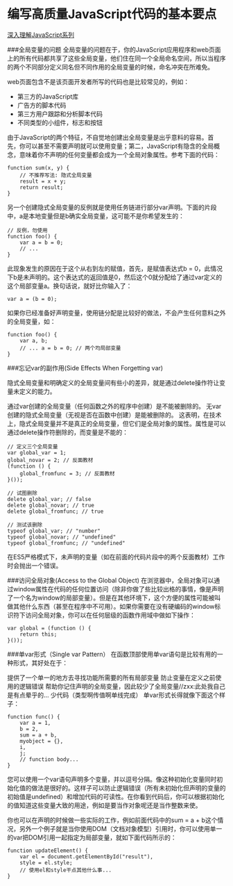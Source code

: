 编写高质量JavaScript代码的基本要点
==============================
[深入理解JavaScript系列](http://www.cnblogs.com/TomXu/archive/2011/12/15/2288411.html)

###全局变量的问题
全局变量的问题在于，你的JavaScript应用程序和web页面上的所有代码都共享了这些全局变量，他们住在同一个全局命名空间，所以当程序的两个不同部分定义同名但不同作用的全局变量的时候，命名冲突在所难免。

web页面包含不是该页面开发者所写的代码也是比较常见的，例如：

* 第三方的JavaScript库
* 广告方的脚本代码
* 第三方用户跟踪和分析脚本代码
* 不同类型的小组件，标志和按钮

由于JavaScript的两个特征，不自觉地创建出全局变量是出乎意料的容易。首先，你可以甚至不需要声明就可以使用变量；第二，JavaScript有隐含的全局概念，意味着你不声明的任何变量都会成为一个全局对象属性。参考下面的代码：
	
	function sum(x, y) {
   		// 不推荐写法: 隐式全局变量 
   		result = x + y;
   		return result;
	}

另一个创建隐式全局变量的反例就是使用任务链进行部分var声明。下面的片段中，a是本地变量但是b确实全局变量，这可能不是你希望发生的：

	// 反例，勿使用 
	function foo() {
   		var a = b = 0;
   		// ...
	}
此现象发生的原因在于这个从右到左的赋值，首先，是赋值表达式b = 0，此情况下b是未声明的。这个表达式的返回值是0，然后这个0就分配给了通过var定义的这个局部变量a。换句话说，就好比你输入了：

	var a = (b = 0);
如果你已经准备好声明变量，使用链分配是比较好的做法，不会产生任何意料之外的全局变量，如：

	function foo() {
   		var a, b;
   		// ... a = b = 0; // 两个均局部变量
	}

###忘记var的副作用(Side Effects When Forgetting var)

隐式全局变量和明确定义的全局变量间有些小的差异，就是通过delete操作符让变量未定义的能力。

通过var创建的全局变量（任何函数之外的程序中创建）是不能被删除的。
无var创建的隐式全局变量（无视是否在函数中创建）是能被删除的。
这表明，在技术上，隐式全局变量并不是真正的全局变量，但它们是全局对象的属性。属性是可以通过delete操作符删除的，而变量是不能的：

	// 定义三个全局变量
	var global_var = 1;
	global_novar = 2; // 反面教材
	(function () {
   		global_fromfunc = 3; // 反面教材
	}());

	// 试图删除
	delete global_var; // false
	delete global_novar; // true
	delete global_fromfunc; // true

	// 测试该删除
	typeof global_var; // "number"
	typeof global_novar; // "undefined"
	typeof global_fromfunc; // "undefined"
在ES5严格模式下，未声明的变量（如在前面的代码片段中的两个反面教材）工作时会抛出一个错误。

###访问全局对象(Access to the Global Object)
在浏览器中，全局对象可以通过window属性在代码的任何位置访问（除非你做了些比较出格的事情，像是声明了一个名为window的局部变量）。但是在其他环境下，这个方便的属性可能被叫做其他什么东西（甚至在程序中不可用）。如果你需要在没有硬编码的window标识符下访问全局对象，你可以在任何层级的函数作用域中做如下操作：

	var global = (function () {
   		return this;
	}());

###单var形式（Single var Pattern）
在函数顶部使用单var语句是比较有用的一种形式，其好处在于：

提供了一个单一的地方去寻找功能所需要的所有局部变量
防止变量在定义之前使用的逻辑错误
帮助你记住声明的全局变量，因此较少了全局变量//zxx:此处我自己是有点晕乎的…
少代码（类型啊传值啊单线完成）
单var形式长得就像下面这个样子：

	function func() {
   		var a = 1,
       	b = 2,
       	sum = a + b,
       	myobject = {},
       	i,
       	j;
   		// function body...
	}
您可以使用一个var语句声明多个变量，并以逗号分隔。像这种初始化变量同时初始化值的做法是很好的。这样子可以防止逻辑错误（所有未初始化但声明的变量的初始值是undefined）和增加代码的可读性。在你看到代码后，你可以根据初始化的值知道这些变量大致的用途，例如是要当作对象呢还是当作整数来使。

你也可以在声明的时候做一些实际的工作，例如前面代码中的sum = a + b这个情况，另外一个例子就是当你使用DOM（文档对象模型）引用时，你可以使用单一的var把DOM引用一起指定为局部变量，就如下面代码所示的：

	function updateElement() {
   		var el = document.getElementById("result"),
       	style = el.style;
   		// 使用el和style干点其他什么事...
	}	